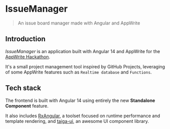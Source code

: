 # IssueManager
> An issue board manager made with Angular and AppWrite

## Introduction

*IssueManager* is an application built with Angular 14 and AppWrite
for the [AppWrite Hackathon](https://dev.to/devteam/announcing-the-appwrite-hackathon-on-dev-1oc0).

It's a small project management tool inspired by GitHub Projects,
leveraging of some AppWrite features such as `Realtime database` and `Functions`.

## Tech stack

The frontend is built with Angular 14 using entirely the new **Standalone Component** feature. 

It also includes [RxAngular](https://github.com/rx-angular/rx-angular), a toolset focused on runtime performance and template rendering,
and [taiga-ui](https://github.com/Tinkoff/taiga-ui), an awesome UI component library.
